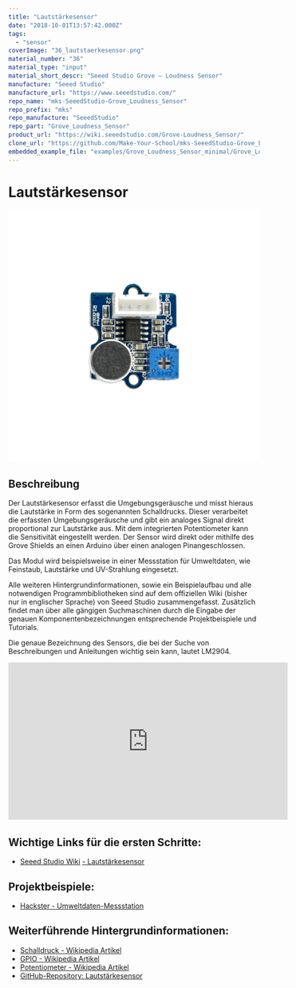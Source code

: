 ```yaml
---
title: "Lautstärkesensor"
date: "2018-10-01T13:57:42.000Z"
tags: 
  - "sensor"
coverImage: "36_lautstaerkesensor.png"
material_number: "36"
material_type: "input"
material_short_descr: "Seeed Studio Grove – Loudness Sensor"
manufacture: "Seeed Studio"
manufacture_url: "https://www.seeedstudio.com/"
repo_name: "mks-SeeedStudio-Grove_Loudness_Sensor"
repo_prefix: "mks"
repo_manufacture: "SeeedStudio"
repo_part: "Grove_Loudness_Sensor"
product_url: "https://wiki.seeedstudio.com/Grove-Loudness_Sensor/"
clone_url: "https://github.com/Make-Your-School/mks-SeeedStudio-Grove_Loudness_Sensor.git"
embedded_example_file: "examples/Grove_Loudness_Sensor_minimal/Grove_Loudness_Sensor_minimal.ino"
---
```



# Lautstärkesensor

![Lautstärkesensor](./36_lautstaerkesensor.png)

## Beschreibung
Der Lautstärkesensor erfasst die Umgebungsgeräusche und misst hieraus die Lautstärke in Form des sogenannten Schalldrucks. Dieser verarbeitet die erfassten Umgebungsgeräusche und gibt ein analoges Signal direkt proportional zur Lautstärke aus. Mit dem integrierten Potentiometer kann die Sensitivität eingestellt werden. Der Sensor wird direkt oder mithilfe des Grove Shields an einen Arduino über einen analogen Pinangeschlossen.

Das Modul wird beispielsweise in einer Messstation für Umweltdaten, wie Feinstaub, Lautstärke und UV-Strahlung eingesetzt.

Alle weiteren Hintergrundinformationen, sowie ein Beispielaufbau und alle notwendigen Programmbibliotheken sind auf dem offiziellen Wiki (bisher nur in englischer Sprache) von Seeed Studio zusammengefasst. Zusätzlich findet man über alle gängigen Suchmaschinen durch die Eingabe der genauen Komponentenbezeichnungen entsprechende Projektbeispiele und Tutorials.

Die genaue Bezeichnung des Sensors, die bei der Suche von Beschreibungen und Anleitungen wichtig sein kann, lautet LM2904.

<!-- infolist -->

<!-- infolists -->
<iframe title="YouTube video player" src="https://www.youtube.com/embed/A4VYpebn1BQ" width="560" height="315" frameborder="0" allowfullscreen="allowfullscreen"></iframe>

 

## Wichtige Links für die ersten Schritte:

- [Seeed Studio Wiki](http://wiki.seeedstudio.com/Grove-Loudness_Sensor/) [- Lautstärkesensor](http://wiki.seeedstudio.com/Grove-Loudness_Sensor/)

## Projektbeispiele:

- [Hackster - Umweltdaten-Messstation](https://www.hackster.io/taifur/solar-powered-environmental-monitoring-kit-b1d03d)

## Weiterführende Hintergrundinformationen:

- [Schalldruck - Wikipedia Artikel](https://de.wikipedia.org/wiki/Schalldruck)
- [GPIO - Wikipedia Artikel](https://de.wikipedia.org/wiki/Allzweckeingabe/-ausgabe)
- [Potentiometer - Wikipedia Artikel](https://de.wikipedia.org/wiki/Potentiometer)
- [GitHub-Repository: Lautstärkesensor](https://github.com/MakeYourSchool/36-Lautstaerkesensor)




